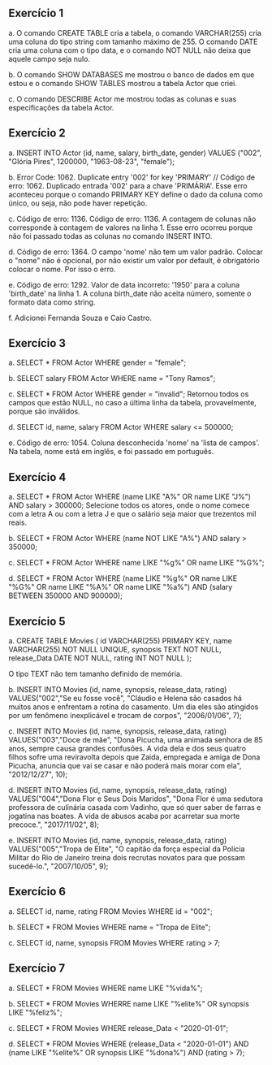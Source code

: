 ## Exercício 1

a. O comando CREATE TABLE cria a tabela, o comando VARCHAR(255) cria uma coluna do tipo string com tamanho máximo de 255. O comando DATE cria uma coluna com o tipo data, e o comando NOT NULL não deixa que aquele campo seja nulo.

b. O comando SHOW DATABASES me mostrou o banco de dados em que estou e o comando SHOW TABLES mostrou a tabela Actor que criei.

c. O comando DESCRIBE Actor me mostrou todas as colunas e suas especificações da tabela Actor.

## Exercício 2

a. INSERT INTO Actor (id, name, salary, birth_date, gender)
   VALUES ("002", "Glória Pires", 1200000, "1963-08-23", "female");

b. Error Code: 1062. Duplicate entry '002' for key 'PRIMARY' // Código de erro: 1062. Duplicado entrada '002' para a chave 'PRIMÁRIA'. Esse erro aconteceu porque o comando PRIMARY KEY define o dado da coluna como único, ou seja, não pode haver repetição.

c. Código de erro: 1136. Código de erro: 1136. A contagem de colunas não corresponde à contagem de valores na linha 1. Esse erro ocorreu porque não foi passado todas as colunas no comando INSERT INTO.

d. Código de erro: 1364. O campo 'nome' não tem um valor padrão. Colocar o "nome" não é opcional, por não existir um valor por default, é obrigatório colocar o nome. Por isso o erro.

e. Código de erro: 1292. Valor de data incorreto: '1950' para a coluna 'birth_date' na linha 1. A coluna birth_date não aceita número, somente o formato data como string.

f. Adicionei Fernanda Souza e Caio Castro.

## Exercício 3

a. SELECT * FROM Actor WHERE gender = "female";

b. SELECT salary FROM Actor WHERE name = "Tony Ramos";

c. SELECT * FROM Actor WHERE gender = "invalid"; Retornou todos os campos que estão NULL, no caso a última linha da tabela, provavelmente, porque são inválidos.

d. SELECT id, name, salary FROM Actor WHERE salary <= 500000;

e. Código de erro: 1054. Coluna desconhecida 'nome' na 'lista de campos'. Na tabela, nome está em inglês, e foi passado em português.

## Exercício 4

a. SELECT * FROM Actor WHERE (name LIKE "A%" OR name LIKE "J%") AND salary > 300000;
Selecione todos os atores, onde o nome comece com a letra A ou com a letra J e que o salário seja maior que trezentos mil reais.

b. SELECT * FROM Actor WHERE (name NOT LIKE "A%") AND salary > 350000;

c. SELECT * FROM Actor WHERE name LIKE "%g%" OR name LIKE "%G%";

d. SELECT * FROM Actor WHERE (name LIKE "%g%" OR name LIKE "%G%" OR name LIKE "%A%" OR name LIKE "%a%") AND (salary BETWEEN 350000 AND 900000);

## Exercício 5

a. CREATE TABLE Movies (
	id VARCHAR(255) PRIMARY KEY,
    name VARCHAR(255) NOT NULL UNIQUE,
    synopsis TEXT NOT NULL,
    release_Data DATE NOT NULL,
    rating INT NOT NULL
);

O tipo TEXT não tem tamanho definido de memória.

b. INSERT INTO Movies (id, name, synopsis, release_data, rating)
VALUES("002","Se eu fosse você", "Cláudio e Helena são casados há muitos anos e enfrentam a rotina do casamento. Um dia eles são atingidos por um fenômeno inexplicável e trocam de corpos", "2006/01/06", 7);

c. INSERT INTO Movies (id, name, synopsis, release_data, rating)
VALUES("003","Doce de mãe", "Dona Picucha, uma animada senhora de 85 anos, sempre causa grandes confusões. A vida dela e dos seus quatro filhos sofre uma reviravolta depois que Zaida, empregada e amiga de Dona Picucha, anuncia que vai se casar e não poderá mais morar com ela", "2012/12/27", 10);

d. INSERT INTO Movies (id, name, synopsis, release_data, rating)
VALUES("004","Dona Flor e Seus Dois Maridos", "Dona Flor é uma sedutora professora de culinária casada com Vadinho, que só quer saber de farras e jogatina nas boates. A vida de abusos acaba por acarretar sua morte precoce.", "2017/11/02", 8);

e. INSERT INTO Movies (id, name, synopsis, release_data, rating)
VALUES("005","Tropa de Elite", "O capitão da força especial da Polícia Militar do Rio de Janeiro treina dois recrutas novatos para que possam sucedê-lo.", "2007/10/05", 9);

## Exercício 6

a. SELECT id, name, rating FROM Movies WHERE id = "002";

b. SELECT * FROM Movies WHERE name = "Tropa de Elite";

c. SELECT id, name, synopsis FROM Movies WHERE rating > 7;

## Exercício 7

a. SELECT * FROM Movies WHERE name LIKE "%vida%";

b. SELECT * FROM Movies WHERRE name LIKE "%elite%" OR synopsis LIKE "%feliz%";

c. SELECT * FROM Movies WHERE release_Data < "2020-01-01";

d. SELECT * FROM Movies WHERE (release_Data < "2020-01-01") AND (name LIKE "%elite%" OR synopsis LIKE "%dona%") AND (rating > 7);

